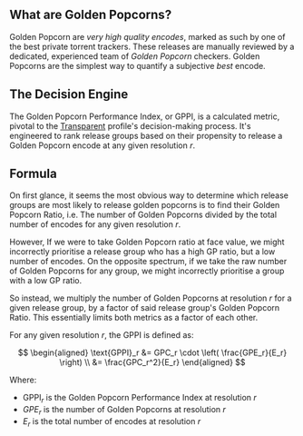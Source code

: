## What are Golden Popcorns?

Golden Popcorn are _very high quality encodes_, marked as such by one of the best private torrent trackers. These releases are manually reviewed by a dedicated, experienced team of _Golden Popcorn_ checkers. Golden Popcorns are the simplest way to quantify a subjective _best_ encode.

## The Decision Engine

The Golden Popcorn Performance Index, or GPPI, is a calculated metric, pivotal to the [Transparent](../Profiles/1080p%20Transparent.md) profile's decision-making process. It's engineered to rank release groups based on their propensity to release a Golden Popcorn encode at any given resolution $r$.

## Formula

On first glance, it seems the most obvious way to determine which release groups are most likely to release golden popcorns is to find their Golden Popcorn Ratio, i.e. The number of Golden Popcorns divided by the total number of encodes for any given resolution _r_.

However, If we were to take Golden Popcorn ratio at face value, we might incorrectly prioritise a release group who has a high GP ratio, but a low number of encodes. On the opposite spectrum, if we take the raw number of Golden Popcorns for any group, we might incorrectly prioritise a group with a low GP ratio.

So instead, we multiply the number of Golden Popcorns at resolution $r$ for a given release group, by a factor of said release group's Golden Popcorn Ratio. This essentially limits both metrics as a factor of each other.

For any given resolution _r_, the GPPI is defined as:

$$
\begin{aligned}
\text{GPPI}_r &= GPC_r \cdot \left( \frac{GPE_r}{E_r} \right) \\
              &= \frac{GPC_r^2}{E_r}
\end{aligned}
$$

Where:

- $\text{GPPI}_r$ is the Golden Popcorn Performance Index at resolution $r$
- $GPE_r$ is the number of Golden Popcorns at resolution $r$
- $E_r$ is the total number of encodes at resolution $r$
